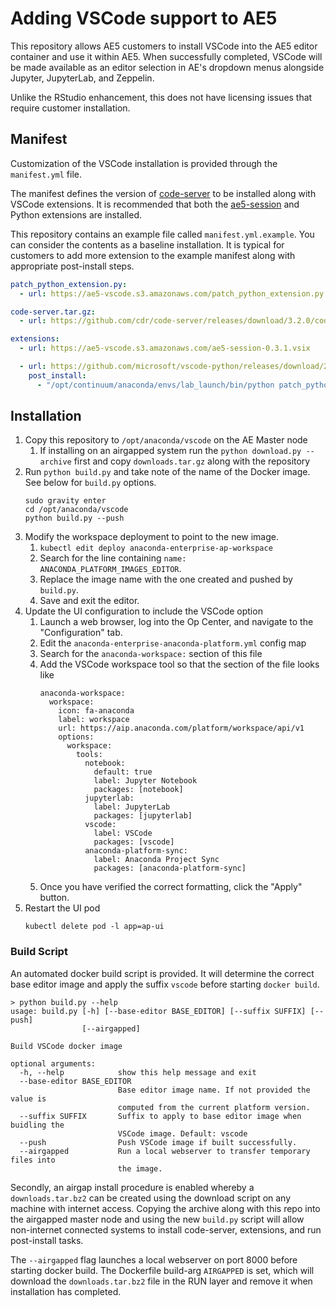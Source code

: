 # Adding VSCode support to AE5

This repository allows AE5 customers to install VSCode into the AE5
editor container and use it within AE5. When successfully completed, 
VSCode will be made available as an editor selection in AE's dropdown
menus alongside Jupyter, JupyterLab, and Zeppelin.

Unlike the RStudio enhancement, this does not have licensing issues
that require customer installation.

## Manifest

Customization of the VSCode installation is provided through the `manifest.yml`
file. 

The manifest defines the version of [code-server](https://github.com/cdr/code-server) to be installed along with
VSCode extensions. It is recommended that both the [ae5-session](https://github.com/Anaconda-Platform/vscode-ae5-session) and Python extensions are installed.

This repository contains an example file called `manifest.yml.example`. You can
consider the contents as a baseline installation. It is typical for customers to
add more extension to the example manifest along with appropriate post-install
steps.

```yaml
patch_python_extension.py:
  - url: https://ae5-vscode.s3.amazonaws.com/patch_python_extension.py

code-server.tar.gz:
  - url: https://github.com/cdr/code-server/releases/download/3.2.0/code-server-3.2.0-linux-x86_64.tar.gz

extensions:
  - url: https://ae5-vscode.s3.amazonaws.com/ae5-session-0.3.1.vsix

  - url: https://github.com/microsoft/vscode-python/releases/download/2020.4.74986/ms-python-release.vsix
    post_install:
      - "/opt/continuum/anaconda/envs/lab_launch/bin/python patch_python_extension.py /opt/continuum/.vscode/extensions/ms-python.python-2020.4.74986 --preparing-env"
```



## Installation


1. Copy this repository to `/opt/anaconda/vscode` on the AE Master node
    1. If installing on an airgapped system run the `python download.py --archive` first and copy `downloads.tar.gz` along with the repository
1. Run `python build.py` and take note of the name of the Docker image. See below for `build.py` options.
   ```
   sudo gravity enter
   cd /opt/anaconda/vscode
   python build.py --push
   ```
1. Modify the workspace deployment to point to the new image.
    1. `kubectl edit deploy anaconda-enterprise-ap-workspace`
    1. Search for the line containing `name: ANACONDA_PLATFORM_IMAGES_EDITOR`.
    1. Replace the image name with the one created and pushed by `build.py`.
    1. Save and exit the editor.
1. Update the UI configuration to include the VSCode option
    1. Launch a web browser, log into the Op Center, and navigate to the "Configuration" tab.
    1. Edit the `anaconda-enterprise-anaconda-platform.yml` config map
    1. Search for the `anaconda-workspace:` section of this file
    1. Add the VSCode workspace tool so that the section of the file looks like
       ``` 
       anaconda-workspace:
         workspace:
           icon: fa-anaconda
           label: workspace
           url: https://aip.anaconda.com/platform/workspace/api/v1
           options:
             workspace:
               tools:
                 notebook:
                   default: true
                   label: Jupyter Notebook
                   packages: [notebook]
                 jupyterlab:
                   label: JupyterLab
                   packages: [jupyterlab]
                 vscode:
                   label: VSCode
                   packages: [vscode]
                 anaconda-platform-sync:
                   label: Anaconda Project Sync
                   packages: [anaconda-platform-sync]
       ```
    1. Once you have verified the correct formatting, click the "Apply" button.
1. Restart the UI pod
   ```
   kubectl delete pod -l app=ap-ui
   ```

### Build Script
An automated docker build script is provided. It will determine the correct base editor image and apply the suffix `vscode` before starting `docker build`.

```
> python build.py --help
usage: build.py [-h] [--base-editor BASE_EDITOR] [--suffix SUFFIX] [--push]
                [--airgapped]

Build VSCode docker image

optional arguments:
  -h, --help            show this help message and exit
  --base-editor BASE_EDITOR
                        Base editor image name. If not provided the value is
                        computed from the current platform version.
  --suffix SUFFIX       Suffix to apply to base editor image when buidling the
                        VSCode image. Default: vscode
  --push                Push VSCode image if built successfully.
  --airgapped           Run a local webserver to transfer temporary files into
                        the image.
```

Secondly, an airgap install procedure is enabled whereby a `downloads.tar.bz2` can be created using the download script on any machine with internet access. Copying the archive along with this repo into the airgapped master node and using the new `build.py` script will allow non-internet connected systems to install code-server, extensions, and run post-install tasks. 

The `--airgapped` flag launches a local webserver on port 8000 before starting docker build. The Dockerfile build-arg `AIRGAPPED` is set, which will download the `downloads.tar.bz2` file in the RUN layer and remove it when installation has completed.
